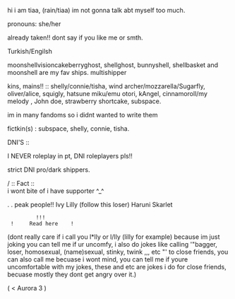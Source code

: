 hi i am tiaa, (rain/tiaa) im not gonna talk abt myself too much.

pronouns: she/her

already taken!! dont say if you like me or smth.

Turkish/Engilsh

moonshellvisioncakeberryghost, shellghost, bunnyshell, shellbasket and moonshell are my fav ships.
multishipper


kins, mains!! :: shelly/connie/tisha, wind archer/mozzarella/Sugarfly, oliver/alice, squigly, hatsune miku/emu otori, kAngel, cinnamoroll/my melody , John doe, strawberry shortcake, subspace.

im in many fandoms so i didnt wanted to write them

fictkin(s) : subspace, shelly, connie, tisha.

DNI'S ::

I NEVER roleplay in pt, DNI roleplayers pls!!

strict DNI pro/dark shippers.


/          ::   Fact   ::         \
i wont bite of i have supporter ^_^ 


.
.
peak people!!
Ivy
Lilly (follow this loser)
Haruni
Skarlet


             !!!
     !     Read here    !   
(dont really care if i call you l*lly or l/lly (lilly for example) because im just joking you can tell me if ur uncomfy, i also do jokes like calling '"bagger, loser, homosexual,  (name)sexual, stinky, twink ,,, etc "' to close friends, you can also call me becuase i wont mind, you can tell me if youre uncomfortable with my jokes, these and etc are jokes i do for close friends, becuase mostly they dont get angry over it.)




( < Aurora 3 )
